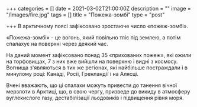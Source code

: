 +++
categories = []
date = 2021-03-02T21:00:00Z
description = ""
image = "/images/fire.jpg"
tags = []
title = "Пожежа-зомбі"
type = "post"

+++
В арктичному поясі зафіксовано зростаюче число «пожеж-зомбі».  
  
«Пожежа-зомбі» - це вогонь, який повільно тліє під землею, а потім спалахує на поверхні через деякий час.  
  
На даний момент зафіксовано понад 35 «прихованих пожеж», які ожили на торфовищах, 7 з них вже вийшли на поверхню і виднi з космосу. Вогнища з'являються в тих же регіонах, які найбільше постраждали і в минулому році: Канаді, Росії, Гренландії і на Алясці.  
  
Вчені вважають, що ці спалахи можуть привести до танення вічної мерзлоти в Арктиці, що, в свою чергу, призведе до викиду в атмосферу вуглекислого газу, дестабілізації льодовиків і підвищення рівня моря.